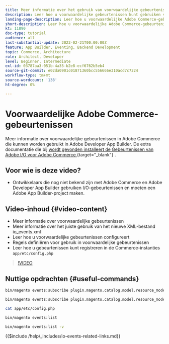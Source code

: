 ```yaml
---
title: Meer informatie over het gebruik van voorwaardelijke gebeurtenissen in Adobe Commerce
description: Leer hoe u voorwaardelijke gebeurtenissen kunt gebruiken voor gebruik in Adobe Developer App Builder.
landing-page-description: Leer hoe u voorwaardelijke Adobe Commerce-gebeurtenissen kunt gebruiken.
short-description: Leer hoe u voorwaardelijke Adobe Commerce-gebeurtenissen kunt gebruiken.
kt: 11890
doc-type: tutorial
audience: all
last-substantial-update: 2023-02-21T00:00:00Z
feature: App Builder, Eventing, Backend Development
topic: Commerce, Architecture
role: Architect, Developer
level: Beginner, Intermediate
exl-id: 03787aa3-051b-4a35-b2e8-ecf6762b5eb4
source-git-commit: e02da0901c01871360bcc556666e310acd7c7224
workflow-type: tm+mt
source-wordcount: '138'
ht-degree: 0%

---
```


# Voorwaardelijke Adobe Commerce-gebeurtenissen

Meer informatie over voorwaardelijke gebeurtenissen in Adobe Commerce die kunnen worden gebruikt in Adobe Developer App Builder. De extra documentatie die bij [&#x200B; wordt gevonden installeert de Gebeurtenissen van Adobe I/O voor Adobe Commerce &#x200B;](https://developer.adobe.com/commerce/extensibility/events/conditional-events/){target="_blank"} .

## Voor wie is deze video?

* Ontwikkelaars die nog niet bekend zijn met Adobe Commerce en Adobe Developer App Builder gebruiken I/O-gebeurtenissen en moeten een Adobe App Builder-project maken.

## Video-inhoud {#video-content}

* Meer informatie over voorwaardelijke gebeurtenissen
* Meer informatie over het juiste gebruik van het nieuwe XML-bestand io_events.xml
* Leer hoe u voorwaardelijke gebeurtenissen configureert
* Regels definiëren voor gebruik in voorwaardelijke gebeurtenissen
* Leer hoe u gebeurtenissen kunt registreren in de Commerce-instanties `app/etc/config.php`

>[!VIDEO](https://video.tv.adobe.com/v/3430659?quality=12&learn=on&captions=dut)

## Nuttige opdrachten {#useful-commands}

```bash
bin/magento events:subscribe plugin.magento.catalog.model.resource_model.product.save --fields=sku --fields=qty --fields=category_id

bin/magento events:subscribe plugin.magento.catalog.model.resource_model.product.save_low_stock --parent=plugin.magento.catalog.model.resource_model.product.save --fields=sku --fields=qty --fields=category_id --rules="qty|lessThan|20" --rules="category_id|in|3,4,5"

cat app/etc/config.php

bin/magento events:list

bin/magento events:list -v
```

{{$include /help/_includes/io-events-related-links.md}}
